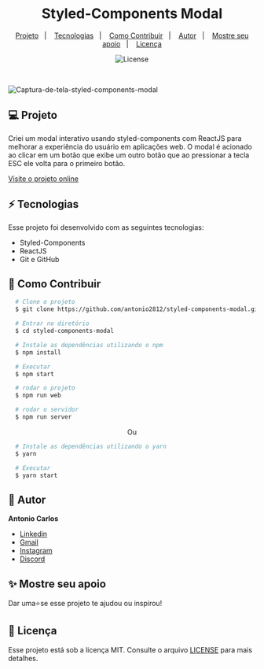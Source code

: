 <h1 align="center"> Styled-Components Modal </h1>

<p align="center">
  <a href="#--projeto">Projeto</a>&nbsp;&nbsp;&nbsp;|&nbsp;&nbsp;&nbsp;
  <a href="#--tecnologias">Tecnologias</a>&nbsp;&nbsp;&nbsp;|&nbsp;&nbsp;&nbsp;
  <a href="#--como-contribuir">Como Contribuir</a>&nbsp;&nbsp;&nbsp;|&nbsp;&nbsp;&nbsp;
  <a href="#--autor">Autor</a>&nbsp;&nbsp;&nbsp;|&nbsp;&nbsp;&nbsp;
  <a href="#--mostre-seu-apoio">Mostre seu apoio</a>&nbsp;&nbsp;&nbsp;|&nbsp;&nbsp;&nbsp;
  <a href="#memo--licença">Licença</a>
</p>

<p align="center">
  <img alt="License" src="https://img.shields.io/static/v1?label=license&message=MIT&color=49AA26&labelColor=000000">
</p>

<br>

![Captura-de-tela-styled-components-modal](https://github.com/user-attachments/assets/24224f6c-498a-4c50-ba0b-623e0e133fd9)


## 💻  Projeto

Criei um modal interativo usando styled-components com ReactJS para melhorar a experiência do usuário em aplicações web. O modal é acionado ao clicar em um botão que exibe um outro botão que ao pressionar a tecla ESC ele volta para o primeiro botão.

[Visite o projeto online](https://styled-components-modal.vercel.app/)

## ⚡  Tecnologias

Esse projeto foi desenvolvido com as seguintes tecnologias:

- Styled-Components
- ReactJS
- Git e GitHub

## 🤝  Como Contribuir

```bash
  # Clone o projeto
  $ git clone https://github.com/antonio2812/styled-components-modal.git
````

```bash
  # Entrar no diretório
  $ cd styled-components-modal
```

```bash
  # Instale as dependências utilizando o npm
  $ npm install
```

```bash
  # Executar
  $ npm start
```

```bash
  # rodar o projeto
  $ npm run web
```

```bash
  # rodar o servidor
  $ npm run server
```

<p align="center">Ou</p>

```bash
  # Instale as dependências utilizando o yarn
  $ yarn
```

```bash
  # Executar
  $ yarn start
```

## 👤  Autor

**Antonio  Carlos**

* [Linkedin](https://www.linkedin.com/in/antonio-carlos-de-souza-junior/)
* [Gmail](mailto:acarlosdesouzajunior@gmail.com)
* [Instagram](https://www.instagram.com/carlosdesouzajunior.antonio/)
* [Discord](https://discord.com/channels/@me)

## ✨  Mostre seu apoio

Dar uma⭐️se esse projeto te ajudou ou inspirou!

## :memo:  Licença

Esse projeto está sob a licença MIT. Consulte o arquivo <a href="https://github.com/antonio2812/styled-components-modal/blob/main/LICENSE">LICENSE</a> para mais detalhes.
